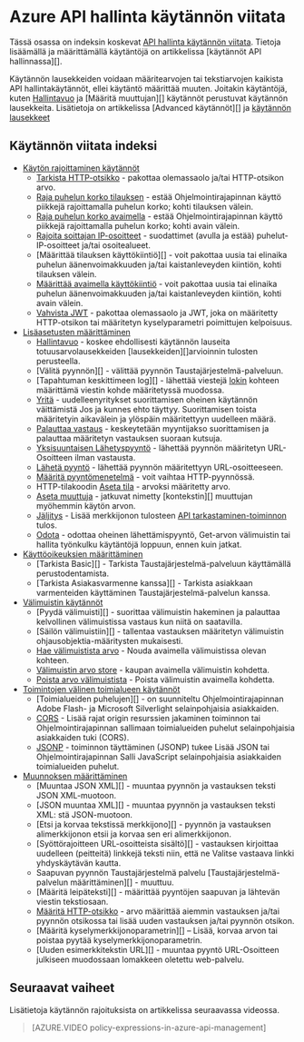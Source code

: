 <properties 
    pageTitle="Azure API hallinta käytännön viitata" 
    description="Lisätietoja käytettävissä API hallinnan käytännöt." 
    services="api-management" 
    documentationCenter="" 
    authors="vladvino" 
    manager="erikre" 
    editor=""/>

<tags 
    ms.service="api-management" 
    ms.workload="mobile" 
    ms.tgt_pltfrm="na" 
    ms.devlang="na" 
    ms.topic="article" 
    ms.date="10/25/2016" 
    ms.author="apimpm"/>

# <a name="azure-api-management-policy-reference"></a>Azure API hallinta käytännön viitata

Tässä osassa on indeksin koskevat [API hallinta käytännön viitata][]. Tietoja lisäämällä ja määrittämällä käytäntöjä on artikkelissa [käytännöt API hallinnassa][].

Käytännön lausekkeiden voidaan määritearvojen tai tekstiarvojen kaikista API hallintakäytännöt, ellei käytäntö määrittää muuten. Joitakin käytäntöjä, kuten [Hallintavuo][] ja [Määritä muuttujan][] käytännöt perustuvat käytännön lausekkeita. Lisätietoja on artikkelissa [Advanced käytännöt][] ja [käytännön lausekkeet][]

## <a name="policy-reference-index"></a>Käytännön viitata indeksi

-   [Käytön rajoittaminen käytännöt][]
    -   [Tarkista HTTP-otsikko][] - pakottaa olemassaolo ja/tai HTTP-otsikon arvo.
    -   [Raja puhelun korko tilauksen][] - estää Ohjelmointirajapinnan käyttö piikkejä rajoittamalla puhelun korko; kohti tilauksen välein.
    -   [Raja puhelun korko avaimella](https://msdn.microsoft.com/library/azure/dn894078.aspx#LimitCallRateByKey) - estää Ohjelmointirajapinnan käyttö piikkejä rajoittamalla puhelun korko; kohti avain välein.
    -   [Rajoita soittajan IP-osoitteet][] - suodattimet (avulla ja estää) puhelut-IP-osoitteet ja/tai osoitealueet.
    -   [Määrittää tilauksen käyttökiintiö][] - voit pakottaa uusia tai elinaika puhelun äänenvoimakkuuden ja/tai kaistanleveyden kiintiön, kohti tilauksen välein.
    -   [Määrittää avaimella käyttökiintiö](https://msdn.microsoft.com/library/azure/dn894078.aspx#SetUsageQuotaByKey) - voit pakottaa uusia tai elinaika puhelun äänenvoimakkuuden ja/tai kaistanleveyden kiintiön, kohti avain välein.
    -   [Vahvista JWT][] - pakottaa olemassaolo ja JWT, joka on määritetty HTTP-otsikon tai määritetyn kyselyparametri poimittujen kelpoisuus.
-   [Lisäasetusten määrittäminen][]
    -   [Hallintavuo][] - koskee ehdollisesti käytännön lauseita totuusarvolausekkeiden [lausekkeiden][]arvioinnin tulosten perusteella.
    -   [Välitä pyynnön][] - välittää pyynnön Taustajärjestelmä-palveluun.
    -   [Tapahtuman keskittimeen log][] - lähettää viestejä [lokin](https://msdn.microsoft.com/library/azure/mt592020.aspx#Logger) kohteen määrittämä viestin kohde määritetyssä muodossa.
    -   [Yritä](https://msdn.microsoft.com/en-us/library/dn894085.aspx#Retry) - uudelleenyritykset suorittamisen oheinen käytännön väittämistä Jos ja kunnes ehto täyttyy. Suorittamisen toista määritetyin aikavälein ja ylöspäin määritettyyn uudelleen määrä.
    -   [Palauttaa vastaus](https://msdn.microsoft.com/library/azure/dn894085.aspx#ReturnResponse) - keskeytetään myyntijakso suorittamisen ja palauttaa määritetyn vastauksen suoraan kutsuja.
    -   [Yksisuuntaisen Lähetyspyyntö](https://msdn.microsoft.com/library/azure/dn894085.aspx#SendOneWayRequest) - lähettää pyynnön määritetyn URL-Osoitteen ilman vastausta.
    -   [Lähetä pyyntö](https://msdn.microsoft.com/library/azure/dn894085.aspx#SendRequest) - lähettää pyynnön määritettyyn URL-osoitteeseen.
    -   [Määritä pyyntömenetelmä](https://msdn.microsoft.com/library/azure/dn894085.aspx#SetRequestMethod) - voit vaihtaa HTTP-pyynnössä.
    -   HTTP-tilakoodin [Aseta tila](https://msdn.microsoft.com/library/azure/dn894085.aspx#SetStatus) - arvoksi määritetty arvo.
    -   [Aseta muuttuja][] - jatkuvat nimetty [kontekstin][] muuttujan myöhemmin käytön arvon.
    -   [Jäljitys](https://msdn.microsoft.com/en-us/library/dn894085.aspx#Trace) - Lisää merkkijonon tulosteen [API tarkastaminen-toiminnon](../api-management/api-management-howto-api-inspector.md) tulos.
    -   [Odota](https://msdn.microsoft.com/library/azure/dn894085.aspx#Wait) - odottaa oheinen lähettämispyyntö, Get-arvon välimuistin tai hallita työnkulku käytäntöjä loppuun, ennen kuin jatkat.
-   [Käyttöoikeuksien määrittäminen][]
    -   [Tarkista Basic][] - Tarkista Taustajärjestelmä-palveluun käyttämällä perustodentamista.
    -   [Tarkista Asiakasvarmenne kanssa][] - Tarkista asiakkaan varmenteiden käyttäminen Taustajärjestelmä-palvelun kanssa.
-   [Välimuistin käytännöt][] 
    -   [Pyydä välimuisti][] - suorittaa välimuistin hakeminen ja palauttaa kelvollinen välimuistissa vastaus kun niitä on saatavilla.
    -   [Säilön välimuistiin][] - tallentaa vastauksen määritetyn välimuistin ohjausobjektia-määritysten mukaisesti.
    -   [Hae välimuistista arvo](https://msdn.microsoft.com/library/azure/dn894086.aspx#GetFromCacheByKey) - Nouda avaimella välimuistissa olevan kohteen.
    -   [Välimuistin arvo store](https://msdn.microsoft.com/library/azure/dn894086.aspx#StoreToCacheByKey) - kaupan avaimella välimuistin kohdetta.
    -   [Poista arvo välimuistista](https://msdn.microsoft.com/en-us/library/dn894086.aspx#RemoveCacheByKey) - Poista välimuistin avaimella kohdetta.
-   [Toimintojen välinen toimialueen käytännöt][] 
    -   [Toimialueiden puhelujen][] - on suunniteltu Ohjelmointirajapinnan Adobe Flash- ja Microsoft Silverlight selainpohjaisia asiakkaiden.
    -   [CORS][] - Lisää rajat origin resurssien jakaminen toiminnon tai Ohjelmointirajapinnan sallimaan toimialueiden puhelut selainpohjaisia asiakkaiden tuki (CORS).
    -   [JSONP][] - toiminnon täyttäminen (JSONP) tukee Lisää JSON tai Ohjelmointirajapinnan Salli JavaScript selainpohjaisia asiakkaiden toimialueiden puhelut.
-   [Muunnoksen määrittäminen][] 
    -   [Muuntaa JSON XML][] - muuntaa pyynnön ja vastauksen teksti JSON XML-muotoon.
    -   [JSON muuntaa XML][] - muuntaa pyynnön ja vastauksen teksti XML: stä JSON-muotoon.
    -   [Etsi ja korvaa tekstissä merkkijono][] - pyynnön ja vastauksen alimerkkijonon etsii ja korvaa sen eri alimerkkijonon.
    -   [Syöttörajoitteen URL-osoitteista sisältö][] - vastauksen kirjoittaa uudelleen (peitteitä) linkkejä teksti niin, että ne Valitse vastaava linkki yhdyskäytävän kautta.
    -   Saapuvan pyynnön Taustajärjestelmä palvelu [Taustajärjestelmä-palvelun määrittäminen][] - muuttuu.
    -   [Määritä leipäteksti][] - määrittää pyyntöjen saapuvan ja lähtevän viestin tekstiosaan.
    -   [Määritä HTTP-otsikko][] - arvo määrittää aiemmin vastauksen ja/tai pyynnön otsikossa tai lisää uuden vastauksen ja/tai pyynnön otsikon.
    -   [Määritä kyselymerkkijonoparametrin][] – Lisää, korvaa arvon tai poistaa pyytää kyselymerkkijonoparametrin.
    -   [Uuden esimerkkitekstin URL][] - muuntaa pyyntö URL-Osoitteen julkiseen muodossaan lomakkeen oletettu web-palvelu.

## <a name="next-steps"></a>Seuraavat vaiheet

Lisätietoja käytännön rajoituksista on artikkelissa seuraavassa videossa.

> [AZURE.VIDEO policy-expressions-in-azure-api-management]

[Käytön rajoittaminen käytännöt]: https://msdn.microsoft.com/library/azure/dn894078.aspx
[Tarkista HTTP-otsikko]: https://msdn.microsoft.com/library/azure/034febe3-465f-4840-9fc6-c448ef520b0f#CheckHTTPHeader
[Raja puhelun korko tilauksen]: https://msdn.microsoft.com/library/azure/034febe3-465f-4840-9fc6-c448ef520b0f#LimitCallRate
[Rajoita soittajan IP-osoitteet]: https://msdn.microsoft.com/library/azure/034febe3-465f-4840-9fc6-c448ef520b0f#RestrictCallerIPs
[Määritä käyttökiintiö tilauksen]: https://msdn.microsoft.com/library/azure/034febe3-465f-4840-9fc6-c448ef520b0f#SetUsageQuota
[Vahvista JWT]: https://msdn.microsoft.com/library/azure/034febe3-465f-4840-9fc6-c448ef520b0f#ValidateJWT

[Lisäasetusten määrittäminen]: https://msdn.microsoft.com/library/azure/dn894085.aspx
[Hallintavuo]: https://msdn.microsoft.com/library/azure/dn894085.aspx#choose
[Aseta muuttuja]: https://msdn.microsoft.com/library/azure/dn894085.aspx#set_variable
[lausekkeet]: https://msdn.microsoft.com/library/azure/dn910913.aspx
[konteksti]: https://msdn.microsoft.com/library/azure/ea160028-fc04-4782-aa26-4b8329df3448#ContextVariables
[Kokouspyynnön lähettäminen edelleen]: https://msdn.microsoft.com/library/azure/dn894085.aspx#ForwardRequest
[Kirjaudu tapahtumaa-toiminnossa]: https://msdn.microsoft.com/library/azure/dn894085.aspx#log-to-eventhub

[Käyttöoikeuksien määrittäminen]: https://msdn.microsoft.com/library/azure/dn894079.aspx
[Basic todentamismenetelmä]: https://msdn.microsoft.com/library/azure/061702a7-3a78-472b-a54a-f3b1e332490d#Basic
[Asiakasvarmenne todentamismenetelmä]: https://msdn.microsoft.com/library/azure/061702a7-3a78-472b-a54a-f3b1e332490d#ClientCertificate
[Välimuistin käytännöt]: https://msdn.microsoft.com/library/azure/dn894086.aspx
[Välimuistin noutaminen]: https://msdn.microsoft.com/library/azure/8147199c-24d8-439f-b2a9-da28a70a890c#GetFromCache
[Välimuistiin tallentaminen]: https://msdn.microsoft.com/library/azure/8147199c-24d8-439f-b2a9-da28a70a890c#StoreToCache

[Toimintojen välinen toimialueen käytännöt]: https://msdn.microsoft.com/library/azure/dn894084.aspx
[Salli toimialueiden puhelut]: https://msdn.microsoft.com/library/azure/7689d277-8abe-472a-a78c-e6d4bd43455d#AllowCrossDomainCalls
[CORS]: https://msdn.microsoft.com/library/azure/7689d277-8abe-472a-a78c-e6d4bd43455d#CORS
[JSONP]: https://msdn.microsoft.com/library/azure/7689d277-8abe-472a-a78c-e6d4bd43455d#JSONP

[Muunnoksen määrittäminen]: https://msdn.microsoft.com/library/azure/dn894083.aspx
[JSON muuntaminen XML]: https://msdn.microsoft.com/library/azure/7406a8ce-5f9c-4fae-9b0f-e574befb2ee9#ConvertJSONtoXML
[Muuntaa XML JSON]: https://msdn.microsoft.com/library/azure/7406a8ce-5f9c-4fae-9b0f-e574befb2ee9#ConvertXMLtoJSON
[Etsi ja korvaa merkkijonon tekstissä]: https://msdn.microsoft.com/library/azure/7406a8ce-5f9c-4fae-9b0f-e574befb2ee9#Findandreplacestringinbody
[Sisällön syöttörajoitteen URL-osoitteet]: https://msdn.microsoft.com/library/azure/7406a8ce-5f9c-4fae-9b0f-e574befb2ee9#MaskURLSContent
[Määritä Taustajärjestelmä palvelu]: https://msdn.microsoft.com/library/azure/7406a8ce-5f9c-4fae-9b0f-e574befb2ee9#SetBackendService
[Määritä tekstissä]: https://msdn.microsoft.com/library/azure/dn894083.aspx#SetBody
[Määritä HTTP-otsikko]: https://msdn.microsoft.com/library/azure/7406a8ce-5f9c-4fae-9b0f-e574befb2ee9#SetHTTPheader
[Kyselymerkkijonoparametrin määrittäminen]: https://msdn.microsoft.com/library/azure/7406a8ce-5f9c-4fae-9b0f-e574befb2ee9#SetQueryStringParameter
[Uuden esimerkkitekstin URL-osoite]: https://msdn.microsoft.com/library/azure/7406a8ce-5f9c-4fae-9b0f-e574befb2ee9#RewriteURL



[Käytännöt API hallinta]: api-management-howto-policies.md
[API hallinta käytännön viitata]: https://msdn.microsoft.com/library/azure/dn894081.aspx

[Käytännön lausekkeet]: https://msdn.microsoft.com/library/azure/dn910913.aspx

 
